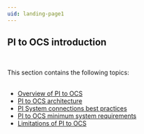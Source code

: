 ```yaml
---
uid: landing-page1
---
```



## PI to OCS introduction
<br>

This section contains the following topics:
<br>
<br>

* [Overview of PI to OCS](xref:pi-to-ocs-overview)
* [PI to OCS architecture](xref:pi-to-ocs-architecture)
* [PI System connections best practices](xref:bpPISystemConnection)
* [PI to OCS minimum system requirements](xref:min-sys-reqmnts)
* [Limitations of PI to OCS](xref:pi-to-ocs-limitations)

